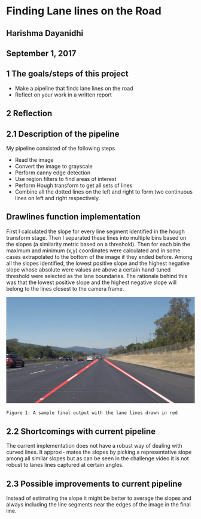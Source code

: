 # Finding Lane lines on the Road

## Harishma Dayanidhi

## September 1, 2017

## 1 The goals/steps of this project

- Make a pipeline that finds lane lines on the road
- Reflect on your work in a written report

## 2 Reflection

## 2.1 Description of the pipeline

My pipeline consisted of the following steps

- Read the image
- Convert the image to grayscale
- Perform canny edge detection
- Use region filters to find areas of interest
- Perform Hough transform to get all sets of lines
- Combine all the dotted lines on the left and right to form two continuous lines on left and
    right respectively.

## Drawlines function implementation

First I calculated the slope for every line segment identified in the hough transform stage. Then
I separated these lines into multiple bins based on the slopes (a similarity metric based on a
threshold). Then for each bin the maximum and minimum (x,y) coordinates were calculated and
in some cases extrapolated to the bottom of the image if they ended before. Among all the slopes
identified, the lowest positive slope and the highest negative slope whose absolute were values are
above a certain hand-tuned threshold were selected as the lane boundaries. The rationale behind
this was that the lowest positive slope and the highest negative slope will belong to the lines closest
to the camera frame.


![Figure 1: A sample final output with the lane lines drawn in red](examples/laneLines_thirdPass.jpg)

```
Figure 1: A sample final output with the lane lines drawn in red
```

## 2.2 Shortcomings with current pipeline

The current implementation does not have a robust way of dealing with curved lines. It approxi-
mates the slopes by picking a representative slope among all similar slopes but as can be seen in
the challenge video it is not robust to lanes lines captured at certain angles.

## 2.3 Possible improvements to current pipeline

Instead of estimating the slope it might be better to average the slopes and always including the
line segments near the edges of the image in the final line.